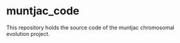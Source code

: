 # muntjac_code

This repository holds the source code of the muntjac chromosomal evolution project.

